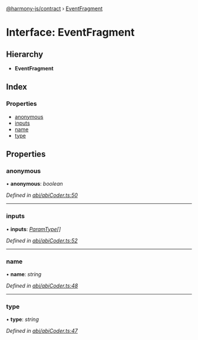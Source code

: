 [@harmony-js/contract](../globals.md) › [EventFragment](eventfragment.md)

# Interface: EventFragment

## Hierarchy

* **EventFragment**

## Index

### Properties

* [anonymous](eventfragment.md#anonymous)
* [inputs](eventfragment.md#inputs)
* [name](eventfragment.md#name)
* [type](eventfragment.md#type)

## Properties

###  anonymous

• **anonymous**: *boolean*

*Defined in [abi/abiCoder.ts:50](https://github.com/FireStack-Lab/Harmony-sdk-core/blob/6759acb/packages/harmony-contract/src/abi/abiCoder.ts#L50)*

___

###  inputs

• **inputs**: *[ParamType](paramtype.md)[]*

*Defined in [abi/abiCoder.ts:52](https://github.com/FireStack-Lab/Harmony-sdk-core/blob/6759acb/packages/harmony-contract/src/abi/abiCoder.ts#L52)*

___

###  name

• **name**: *string*

*Defined in [abi/abiCoder.ts:48](https://github.com/FireStack-Lab/Harmony-sdk-core/blob/6759acb/packages/harmony-contract/src/abi/abiCoder.ts#L48)*

___

###  type

• **type**: *string*

*Defined in [abi/abiCoder.ts:47](https://github.com/FireStack-Lab/Harmony-sdk-core/blob/6759acb/packages/harmony-contract/src/abi/abiCoder.ts#L47)*
